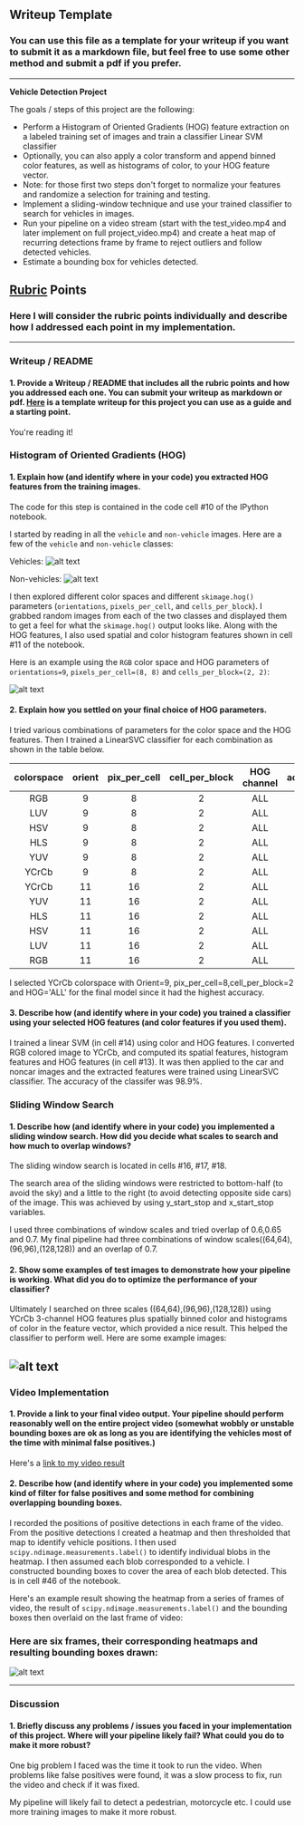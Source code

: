 
## Writeup Template
### You can use this file as a template for your writeup if you want to submit it as a markdown file, but feel free to use some other method and submit a pdf if you prefer.

---

**Vehicle Detection Project**

The goals / steps of this project are the following:

* Perform a Histogram of Oriented Gradients (HOG) feature extraction on a labeled training set of images and train a classifier Linear SVM classifier
* Optionally, you can also apply a color transform and append binned color features, as well as histograms of color, to your HOG feature vector. 
* Note: for those first two steps don't forget to normalize your features and randomize a selection for training and testing.
* Implement a sliding-window technique and use your trained classifier to search for vehicles in images.
* Run your pipeline on a video stream (start with the test_video.mp4 and later implement on full project_video.mp4) and create a heat map of recurring detections frame by frame to reject outliers and follow detected vehicles.
* Estimate a bounding box for vehicles detected.

[//]: # (Image References)
[image1]: ./output_images/Car.jpg
[image2]: ./output_images/Non-car.jpg
[image3]: ./output_images/Hog.jpg
[image4]: ./output_images/hotwindows.jpg
[image5]: ./output_images/heat.jpg
[video1]: ./project_video_output.mp4

## [Rubric](https://review.udacity.com/#!/rubrics/513/view) Points
### Here I will consider the rubric points individually and describe how I addressed each point in my implementation.  

---
### Writeup / README

#### 1. Provide a Writeup / README that includes all the rubric points and how you addressed each one.  You can submit your writeup as markdown or pdf.  [Here](https://github.com/udacity/CarND-Vehicle-Detection/blob/master/writeup_template.md) is a template writeup for this project you can use as a guide and a starting point.  

You're reading it!

### Histogram of Oriented Gradients (HOG)

#### 1. Explain how (and identify where in your code) you extracted HOG features from the training images.

The code for this step is contained in the code cell #10 of the IPython notebook.

I started by reading in all the `vehicle` and `non-vehicle` images.  Here are a few of the `vehicle` and `non-vehicle` classes:

Vehicles:
![alt text][image1]

Non-vehicles:
![alt text][image2]

I then explored different color spaces and different `skimage.hog()` parameters (`orientations`, `pixels_per_cell`, and `cells_per_block`).  I grabbed random images from each of the two classes and displayed them to get a feel for what the `skimage.hog()` output looks like. Along with the HOG features, I also used spatial and color histogram features shown in cell #11 of the notebook.

Here is an example using the `RGB` color space and HOG parameters of `orientations=9`, `pixels_per_cell=(8, 8)` and `cells_per_block=(2, 2)`:


![alt text][image3]

#### 2. Explain how you settled on your final choice of HOG parameters.

I tried various combinations of parameters for the color space and the HOG features. Then I trained a LinearSVC classifier for each combination as shown in the table below.

| colorspace| orient|pix_per_cell|cell_per_block|HOG channel| accuracy|  time  |
|:---------:|:-----:|:----------:|:------------:|:---------:|:-------:|:------:|
| RGB | 9 | 8  | 2  | ALL  | 0.975 | 42secs |
| LUV | 9 | 8  | 2  | ALL  | 0.977 | 28secs |
| HSV | 9 | 8  | 2  | ALL  | 0.977 | 26secs |
| HLS | 9 | 8  | 2  | ALL  | 0.975 | 27secs |
| YUV | 9 | 8  | 2  | ALL  | 0.975 | 27secs |
| YCrCb | 9 | 8  | 2  | ALL  | 0.98 | 26secs |
| YCrCb | 11 | 16  | 2  | ALL  | 0.974 | 13secs |
| YUV | 11 | 16  | 2  | ALL  | 0.972 | 13secs |
| HLS | 11 | 16  | 2  | ALL  | 0.976 | 13secs |
| HSV | 11 | 16  | 2  | ALL  | 0.977 | 14secs |
| LUV | 11 | 16  | 2  | ALL  | 0.971 | 15secs |
| RGB | 11 | 16  | 2  | ALL  | 0.976 | 22secs |

I selected YCrCb colorspace with Orient=9, pix_per_cell=8,cell_per_block=2 and HOG='ALL'
for the final model since it had the highest accuracy. 

#### 3. Describe how (and identify where in your code) you trained a classifier using your selected HOG features (and color features if you used them).

I trained a linear SVM (in cell #14) using color and HOG features. I converted RGB colored image to YCrCb, and computed its spatial features, histogram features and HOG features (in cell #13). It was then applied to the car and noncar images and the extracted features were trained using LinearSVC classifier. The accuracy of the classifer was 98.9%.


### Sliding Window Search

#### 1. Describe how (and identify where in your code) you implemented a sliding window search.  How did you decide what scales to search and how much to overlap windows?

The sliding window search is located in cells #16, #17, #18.

The search area of the sliding windows were restricted to bottom-half (to avoid the sky) and a little to the right (to avoid detecting opposite side cars) of the image. This was achieved by using y_start_stop and x_start_stop variables.

I used three combinations of window scales and tried overlap of 0.6,0.65 and 0.7. My final pipeline had  three combinations of window scales((64,64),(96,96),(128,128)) and an overlap of 0.7.


#### 2. Show some examples of test images to demonstrate how your pipeline is working.  What did you do to optimize the performance of your classifier?

Ultimately I searched on three scales ((64,64),(96,96),(128,128)) using YCrCb 3-channel HOG features plus spatially binned color and histograms of color in the feature vector, which provided a nice result. This helped the classifier to perform well.  Here are some example images:

![alt text][image4]
---

### Video Implementation

#### 1. Provide a link to your final video output.  Your pipeline should perform reasonably well on the entire project video (somewhat wobbly or unstable bounding boxes are ok as long as you are identifying the vehicles most of the time with minimal false positives.)
Here's a [link to my video result](./project_video_output.mp4)


#### 2. Describe how (and identify where in your code) you implemented some kind of filter for false positives and some method for combining overlapping bounding boxes.

I recorded the positions of positive detections in each frame of the video.  From the positive detections I created a heatmap and then thresholded that map to identify vehicle positions.  I then used `scipy.ndimage.measurements.label()` to identify individual blobs in the heatmap.  I then assumed each blob corresponded to a vehicle.  I constructed bounding boxes to cover the area of each blob detected.  This is in cell #46 of the notebook. 

Here's an example result showing the heatmap from a series of frames of video, the result of `scipy.ndimage.measurements.label()` and the bounding boxes then overlaid on the last frame of video:

### Here are six frames, their corresponding heatmaps and resulting bounding boxes drawn:

![alt text][image5]

---

### Discussion

#### 1. Briefly discuss any problems / issues you faced in your implementation of this project.  Where will your pipeline likely fail?  What could you do to make it more robust?

One big problem I faced was the time it took to run the video. When problems like false positives were found, it was a slow process to fix, run the video and check if it was fixed.

My pipeline will likely fail to detect a pedestrian, motorcycle etc. I could use more training images to make it more robust.



